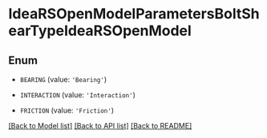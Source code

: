 # IdeaRSOpenModelParametersBoltShearTypeIdeaRSOpenModel


## Enum

* `BEARING` (value: `'Bearing'`)

* `INTERACTION` (value: `'Interaction'`)

* `FRICTION` (value: `'Friction'`)

[[Back to Model list]](../README.md#documentation-for-models) [[Back to API list]](../README.md#documentation-for-api-endpoints) [[Back to README]](../README.md)


